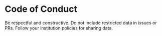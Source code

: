 # Code of Conduct

Be respectful and constructive. Do not include restricted data in issues or PRs. Follow your institution policies for sharing data.
